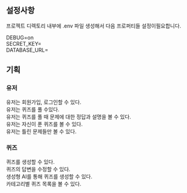 ## 설정사항
프로젝트 디렉토리 내부에 .env 파일 생성해서 다음 프로퍼티들 설정이필요합니다.

DEBUG=on  
SECRET_KEY=   
DATABASE_URL=  


## 기획

### 유저
유저는 회원가입, 로그인할 수 있다.  
유저는 퀴즈를 풀 수있다.  
유저는 퀴즈를 풀 때 문제에 대한 정답과 설명을 볼 수 있다.  
유저는 자신이 푼 퀴즈를 볼 수 있다.  
유저는 틀린 문제들만 볼 수 있다.  


### 퀴즈
퀴즈를 생성할 수 있다.  
퀴즈의 답변을 수정할 수 있다.  
생성형 AI를 통해 퀴즈를 생성할 수 있다.  
카테고리별 퀴즈 목록을 볼 수 있다.  
